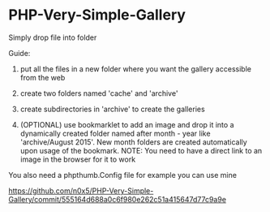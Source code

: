 # PHP-Very-Simple-Gallery
Simply drop file into folder

Guide:

1) put all the files in a new folder where you want the gallery accessible from the web

2) create two folders named 'cache' and 'archive'

3) create subdirectories in 'archive' to create the galleries

4) (OPTIONAL) use bookmarklet to add an image and drop it into a dynamically created folder named after
month - year like 'archive/August 2015'. New month folders are created automatically upon usage of the bookmark.
NOTE: You need to have a direct link to an image in the browser for it to work

You also need a phpthumb.Config file for example you can use mine

https://github.com/n0x5/PHP-Very-Simple-Gallery/commit/555164d688a0c6f980e262c51a415647d77c9a9e
